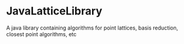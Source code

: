 JavaLatticeLibrary
==================

A java library containing algorithms for point lattices, basis reduction, closest point algorithms, etc
